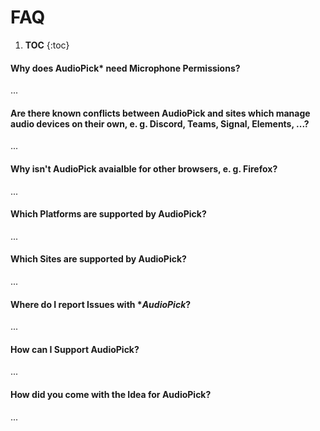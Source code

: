 # FAQ

1. **TOC**
{:toc}

#### Why does **AudioPick*** need **Microphone Permissions**?
...

#### Are there known conflicts between **AudioPick** and sites which manage audio devices on their own, e. g. **Discord**, **Teams**, **Signal**, **Elements**, ...?
...

#### Why isn't **AudioPick** avaialble for other browsers, e. g. **Firefox**?
...

#### Which **Platforms** are supported by **AudioPick**?
...

#### Which **Sites** are supported by **AudioPick**? 
...

#### Where do I report **Issues** with **AudioPick*?
...

#### How can I **Support AudioPick**?
...

#### How did you come with the **Idea** for **AudioPick**?
...
